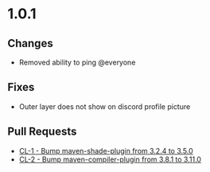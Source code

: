 # 1.0.1

## Changes

- Removed ability to ping @everyone

## Fixes

- Outer layer does not show on discord profile picture

## Pull Requests

- [CL-1 - Bump maven-shade-plugin from 3.2.4 to 3.5.0](https://github.com/sidgames5/chatlink/pull/1)
- [CL-2 - Bump maven-compiler-plugin from 3.8.1 to 3.11.0](https://github.com/sidgames5/chatlink/pull/2)